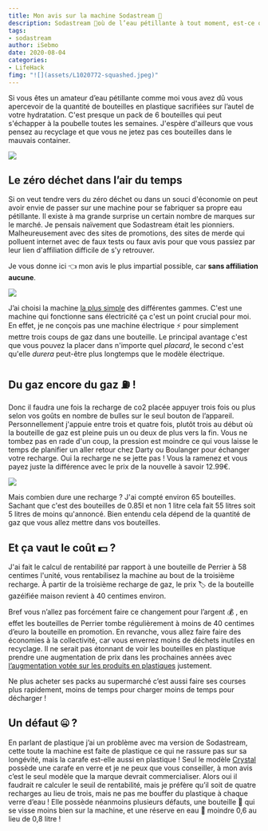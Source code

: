 ```yaml
---
title: Mon avis sur la machine Sodastream 🥤 
description: Sodastream 🥤où de l’eau pétillante à tout moment, est-ce que ça vaut le coût ? Une recharge pour 60 litres vraiment ? Moins de plastique, assurément. 
tags: 
- sodastream
author: iSebmo
date: 2020-08-04
categories: 
- LifeHack
fimg: "![](assets/L1020772-squashed.jpeg)"
---
```

Si vous êtes un amateur d’eau pétillante comme moi vous avez dû vous apercevoir de la quantité de bouteilles en plastique sacrifiées sur l’autel de votre hydratation. 
C'est presque un pack de 6 bouteilles qui peut s'échapper à la poubelle toutes les semaines. J'espère d'ailleurs que vous pensez au recyclage et que vous ne jetez pas ces bouteilles dans le mauvais container. 

![](assets/L1020769-squashed.jpeg)

## Le zéro déchet dans l’air du temps
Si on veut tendre vers du zéro déchet ou dans un souci d'économie on peut avoir envie de passer sur une machine pour se fabriquer sa propre eau pétillante. 
Il existe à ma grande surprise un certain nombre de marques sur le marché. Je pensais naïvement que Sodastream était les pionniers. Malheureusement avec des sites de promotions, des sites de merde qui polluent internet avec de faux tests ou faux avis pour que vous passiez par leur lien d'affiliation difficile de s'y retrouver. 

Je vous donne ici 👈 mon avis le plus impartial possible, car **sans affiliation aucune**. 

![](assets/L1020770-squashed.jpeg)

J’ai choisi la machine [la plus simple](https://www.boulanger.com/ref/1125818) des différentes gammes. C'est une machine qui fonctionne sans électricité ça c'est un point crucial pour moi. En effet, je ne conçois pas une machine électrique ⚡️ pour simplement mettre trois coups de gaz dans une bouteille. Le principal avantage c'est que vous pouvez la placer dans n'importe quel *placard*, le second c'est qu'elle *durera* peut-être plus longtemps que le modèle électrique. 

## Du gaz encore du gaz ⛽️ !
Donc il faudra une fois la recharge de co2 placée appuyer trois fois ou plus selon vos goûts en nombre de bulles sur le seul bouton de l’appareil. Personnellement j'appuie entre trois et quatre fois, plutôt trois au début où la bouteille de gaz est pleine puis un ou deux de plus vers la fin. Vous ne tombez pas en rade d'un coup, la pression est moindre ce qui vous laisse le temps de planifier un aller retour chez Darty ou Boulanger pour échanger votre recharge. Oui la recharge ne se jette pas ! Vous la ramenez et vous payez juste la différence avec le prix de la nouvelle à savoir 12.99€. 

![](assets/L1020771-squashed.jpeg)

Mais combien dure une recharge ? J'ai compté environ 65 bouteilles. Sachant que c'est des bouteilles de 0.85l et non 1 litre cela fait 55 litres soit 5 litres de moins qu'annoncé. Bien entendu cela dépend de la quantité de gaz que vous allez mettre dans vos bouteilles. 

## Et ça vaut le coût 💵 ?
J'ai fait le calcul de rentabilité par rapport à une bouteille de Perrier à 58 centimes l'unité, vous rentabilisez la machine au bout de la troisième recharge. À partir de la troisième recharge de gaz, le prix 🏷 de la bouteille gazéifiée maison revient à 40 centimes environ. 

Bref vous n’allez pas forcément faire ce changement pour l’argent 💰 , en effet les bouteilles de Perrier tombe régulièrement à moins de 40 centimes d’euro la bouteille en promotion. En revanche, vous allez faire faire des économies à la collectivité, car vous enverrez moins de déchets inutiles en recyclage. Il ne serait pas étonnant de voir les bouteilles en plastique prendre une augmentation de prix dans les prochaines années avec [l’augmentation votée sur les produits en plastiques](https://www.bfmtv.com/economie/taxe-europeenne-sur-le-plastique-non-recycle-qui-va-payer_AV-202007230040.html) justement. 

Ne plus acheter ses packs au supermarché c’est aussi faire ses courses plus rapidement, moins de temps pour charger moins de temps pour décharger !

## Un défaut 🤐 ?
En parlant de plastique j’ai un problème avec ma version de Sodastream, cette toute la machine est faite de plastique ce qui ne rassure pas sur sa longévité, mais la carafe est-elle aussi en plastique ! Seul le modèle [Crystal](https://www.boulanger.com/ref/1145192) possède une carafe en verre et je ne peux que vous conseiller, à mon avis c’est le seul modèle que la marque devrait commercialiser. Alors oui il faudrait re calculer le seuil de rentabilité, mais je préfère qu’il soit de quatre recharges au lieu de trois, mais ne pas me bouffer du plastique à chaque verre d’eau ! Elle possède néanmoins plusieurs défauts, une bouteille 🍶 qui se visse moins bien sur la machine, et une réserve en eau 🚰 moindre 0,6 au lieu de 0,8 litre !